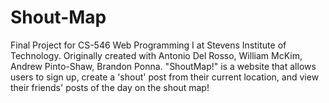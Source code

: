 # Shout-Map
Final Project for CS-546 Web Programming I at Stevens Institute of Technology. Originally created with Antonio Del Rosso, William McKim, Andrew Pinto-Shaw, Brandon Ponna. "ShoutMap!" is a website that allows users to sign up, create a 'shout' post from their current location, and view their friends' posts of the day on the shout map!
